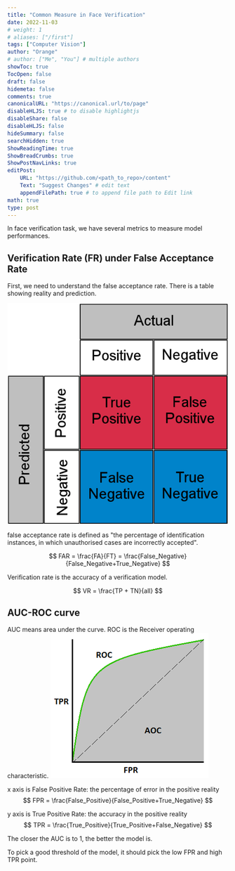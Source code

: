 ```yaml
---
title: "Common Measure in Face Verification"
date: 2022-11-03
# weight: 1
# aliases: ["/first"]
tags: ["Computer Vision"]
author: "Orange"
# author: ["Me", "You"] # multiple authors
showToc: true
TocOpen: false
draft: false
hidemeta: false
comments: true
canonicalURL: "https://canonical.url/to/page"
disableHLJS: true # to disable highlightjs
disableShare: false
disableHLJS: false
hideSummary: false
searchHidden: true
ShowReadingTime: true
ShowBreadCrumbs: true
ShowPostNavLinks: true
editPost:
    URL: "https://github.com/<path_to_repo>/content"
    Text: "Suggest Changes" # edit text
    appendFilePath: true # to append file path to Edit link
math: true
type: post
---
```


In face verification task, we have several metrics to measure model performances.

## Verification Rate (FR) under False Acceptance Rate
First, we need to understand the false acceptance rate. There is a table showing reality and prediction.

 ![](/img/face_verification_metrics/false-true.png)

 false acceptance rate is defined as "the percentage of identification instances, in which unauthorised cases are incorrectly accepted".

$$
FAR = \frac{FA}{FT} = \frac{False_Negative}{False_Negative+True_Negative}
$$

 Verification rate is the accuracy of a verification model.

$$
VR = \frac{TP + TN}{all}
$$

## AUC-ROC curve
AUC means area under the curve. ROC is the Receiver operating characteristic.
 ![](/img/face_verification_metrics/ROC.png)

x axis is False Positive Rate: the percentage of error in the positive reality
$$
FPR = \frac{False_Positive}{False_Positive+True_Negative}
$$

y axis is True Positive Rate: the accuracy in the positive reality
$$
TPR = \frac{True_Positive}{True_Positive+False_Negative}
$$

The closer the AUC is to 1, the better the model is. 

To pick a good threshold of the model, it should pick the low FPR and high TPR point.
